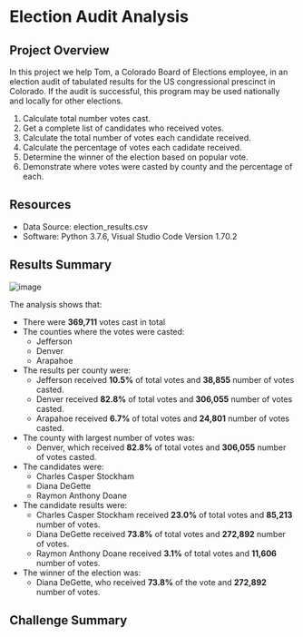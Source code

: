 # Election Audit Analysis

## Project Overview
 In this project we help Tom, a Colorado Board of Elections employee, in an election audit of tabulated results for the US congressional prescinct in Colorado. If the audit is successful, this program may be used nationally and locally for other elections.
  
  1. Calculate total number votes cast.
  2. Get a complete list of candidates who received votes.
  3. Calculate the total number of votes each candidate received.
  4. Calculate the percentage of votes each cadidate received.
  5. Determine the winner of the election based on popular vote.
  6. Demonstrate where votes were casted by county and the percentage of each.
  
## Resources
- Data Source: election_results.csv
- Software: Python 3.7.6, Visual Studio Code Version 1.70.2 

## Results Summary
![image](https://user-images.githubusercontent.com/110706169/187830847-41b3a303-b26d-47e4-b18a-26ee7075a47c.png)

The analysis shows that:
- There were **369,711** votes cast in total
- The counties where the votes were casted:
    - Jefferson
    - Denver
    - Arapahoe
- The results per county were:
    - Jefferson received **10.5%** of total votes and **38,855** number of votes casted.
    - Denver received **82.8%** of total votes and **306,055** number of votes casted.
    - Arapahoe received **6.7%** of total votes and **24,801** number of votes casted.
- The county with largest number of votes was:
    - Denver, which received **82.8%** of total votes and **306,055** number of votes casted.
- The candidates were:
    - Charles Casper Stockham
    - Diana DeGette
    - Raymon Anthony Doane
- The candidate results were:
    - Charles Casper Stockham received **23.0%** of total votes and **85,213** number of votes.
    - Diana DeGette received **73.8%** of total votes and **272,892** number of votes.
    - Raymon Anthony Doane received **3.1%** of total votes and **11,606** number of votes.
- The winner of the election was:
    - Diana DeGette, who received **73.8%** of the vote and **272,892** number of votes.


## Challenge Summary
